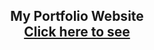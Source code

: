<h2 align="center">
  My Portfolio Website<br/>
  <a href="https://portfolio-joanag.vercel.app/" target="_blank">Click here to see</a>
</h2>

